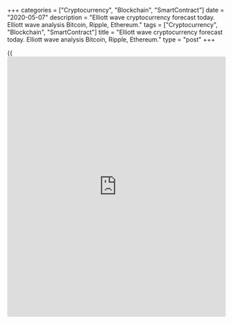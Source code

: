 +++
categories = ["Cryptocurrency", "Blockchain", "SmartContract"]
date = "2020-05-07"
description = "Elliott wave cryptocurrency forecast today. Elliott wave analysis Bitcoin, Ripple, Ethereum."
tags = ["Cryptocurrency", "Blockchain", "SmartContract"]
title = "Elliott wave cryptocurrency forecast today. Elliott wave analysis Bitcoin, Ripple, Ethereum."
type = "post"
+++

{{<iframe id="large-banner" src="https://www.bounty.group/#slide=4.0" width="100%" height="600" scrolling="no" style="border: 0px solid rgb(216, 221, 230); border-radius: 3px;">}}

May 7, 2020

May 7, 2020

Elliott wave [daily](https://www.fintecher.org/2020/03/03/forex-trading-daily-strategy/) forecast for Bitcoin, Ripple and EthereumRoman Onegin

## Elliott wave forecast for BTCUSD, ETHUSD, XRPUSD for today

###  **Elliott wave[BTCUSD][1] analysis**

![LiteForex: Elliott wave cryptocurrency forecast today. Elliott wave
analysis Bitcoin, Ripple, Ethereum.][2]

The upward corrective B wave may not have completed, so the previous
chart layout is not relevant now. Wave B is yet unfolding as a double
zigzag [w]-[x]-[y]. The final impulse 5 of (c) is now developing within
the (y) zigzag. After the short rise to a level of 9600, this impulse
should complete. After that, the market will turn down and start
declining in a new downtrend.

* * *

###  **Elliott wave[XRPUSD][3] analysis**

![LiteForex: Elliott wave cryptocurrency forecast today. Elliott wave
analysis Bitcoin, Ripple, Ethereum.][4]

After the upward triple zigzag [W]-[X]-[Y]-[X]-[Z] completed, the market
has turned down, and the price is now declining. There is likely to be
forming the bear impulse wave, where two small sub-waves [1] and [2]
have completed. Wave [1] is a down impulse, corrective wave [2] is a
double three (w)-(x)-(y). Correction [2] looks complete, so the price
should be declining in the third wave in the next few days.

* * *

###  **Elliott wave[ETHUSD][5] analysis**

![LiteForex: Elliott wave cryptocurrency forecast today. Elliott wave
analysis Bitcoin, Ripple, Ethereum.][6]

Like in the previous chart, the ETHUSD market has completed the large
upward triple zigzag [w]-[x]-[y]-[x]-[z], after that, the market has
started moving down. There is now developing an inceptive phase of the
new bear impulse wave, where the first two segments, sub-waves 1 and 2,
have completed, as well as sub-waves [1] and [2] of a lower degree. The
price should be declining in the impulse wave in the next few weeks.

* * *

P.S. Did you like my article? Share it in social networks: it will be
the best “thank you" :)

Ask me questions and comment below. I’ll be glad to answer your
questions and give necessary explanations.

 **Useful links:**

  * I recommend trying to trade with a reliable broker [here][7]. The system allows you to trade by yourself or copy successful traders from all across the globe.
  * Use my promo-code BLOG for getting deposit bonus 50% on LiteForex platform. Just enter this code in the appropriate field while [depositing][8] your trading account.
  * Telegram channel with high-quality analytics, Forex reviews, training articles, and other useful things for traders <t.me/liteforex>

![Elliott wave [daily](https://www.fintecher.org/2020/03/03/forex-trading-daily-strategy/) forecast for Bitcoin, Ripple and Ethereum][9]

The content of this article reflects the author’s opinion and does not
necessarily reflect the official position of LiteForex. The material
published on this page is provided for informational purposes only and
should not be considered as the provision of investment advice for the
purposes of Directive 2004/39/EC.

Rate this article:

{{value}}

( {{count}} {{title}} )

   1. my.liteforex.com/trading/chart?symbol=BTCUSD
   2. cdn.liteforex.com/cache/uploads/blog_post/wave-analysis-crypto/07-05-2020/BTCUSDH2.png?w=30&s=319afea2851f9ac8de69d26b9f352463
   3. my.liteforex.com/trading/chart?symbol=XRPUSD
   4. cdn.liteforex.com/cache/uploads/blog_post/wave-analysis-crypto/07-05-2020/XRPUSDH2.png?w=30&s=eb470c47c03c7e44f37e77340c9d0f34
   5. my.liteforex.com/trading/chart?symbol=ETHUSD
   6. cdn.liteforex.com/cache/uploads/blog_post/wave-analysis-crypto/07-05-2020/ETHUSDH2.png?w=30&s=f5c4ee6f954c995ab996b78e775259c9
   7. my.liteforex.com/?category=analysts-opinions&slug=elliott-wave-[daily](https://www.fintecher.org/2020/03/03/forex-trading-daily-strategy/)-forecast-for-[bitcoin](https://www.letsplayfx.com/blog/forex-for-bitcoin/)-ripple-and-[Ethereum](https://www.playgroundfx.com/blog/the-creator-of-ethereum/)-2020-05-07&openPopup=%2Fregistration%2Fpopup&utm_source=blog&utm_medium=article&utm_campaign=bonus
   8. my.liteforex.com/deposit/?category=analysts-opinions&slug=elliott-wave-[daily](https://www.fintecher.org/2020/03/03/forex-trading-daily-strategy/)-forecast-for-[bitcoin](https://www.letsplayfx.com/blog/forex-for-bitcoin/)-ripple-and-[Ethereum](https://www.playgroundfx.com/blog/the-creator-of-ethereum/)-2020-05-07&promo_code=BLOG&utm_source=blog&utm_medium=article&utm_campaign=bonus
   9. cdn.liteforex.com/cache/uploads/blog_post/wave-analysis-crypto/07-05-2020/[BTC](https://www.playgroundfx.com/blog/who-is-the-creator-of-bitcoin/)-eth-xrp-07-05-2020-wave-analysis.png?q=75&w=1000&s=94f6e42310109256f021ee02f88b7854